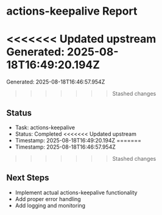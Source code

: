 # actions-keepalive Report

<<<<<<< Updated upstream
Generated: 2025-08-18T16:49:20.194Z
=======
Generated: 2025-08-18T16:46:57.954Z
>>>>>>> Stashed changes

## Status
- Task: actions-keepalive
- Status: Completed
<<<<<<< Updated upstream
- Timestamp: 2025-08-18T16:49:20.194Z
=======
- Timestamp: 2025-08-18T16:46:57.954Z
>>>>>>> Stashed changes

## Next Steps
- Implement actual actions-keepalive functionality
- Add proper error handling
- Add logging and monitoring

